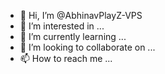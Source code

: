 - 👋 Hi, I’m @AbhinavPlayZ-VPS
- 👀 I’m interested in ...
- 🌱 I’m currently learning ...
- 💞️ I’m looking to collaborate on ...
- 📫 How to reach me ...

<!---
AbhinavPlayZ-VPS/AbhinavPlayZ-VPS is a ✨ special ✨ repository because its `README.md` (this file) appears on your GitHub profile.
You can click the Preview link to take a look at your changes.
--->
